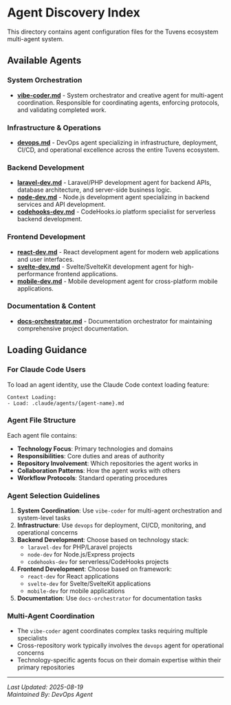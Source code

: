 # Agent Discovery Index

This directory contains agent configuration files for the Tuvens ecosystem multi-agent system.

## Available Agents

### System Orchestration
- **[vibe-coder.md](./vibe-coder.md)** - System orchestrator and creative agent for multi-agent coordination. Responsible for coordinating agents, enforcing protocols, and validating completed work.

### Infrastructure & Operations
- **[devops.md](./devops.md)** - DevOps agent specializing in infrastructure, deployment, CI/CD, and operational excellence across the entire Tuvens ecosystem.

### Backend Development
- **[laravel-dev.md](./laravel-dev.md)** - Laravel/PHP development agent for backend APIs, database architecture, and server-side business logic.
- **[node-dev.md](./node-dev.md)** - Node.js development agent specializing in backend services and API development.
- **[codehooks-dev.md](./codehooks-dev.md)** - CodeHooks.io platform specialist for serverless backend development.

### Frontend Development  
- **[react-dev.md](./react-dev.md)** - React development agent for modern web applications and user interfaces.
- **[svelte-dev.md](./svelte-dev.md)** - Svelte/SvelteKit development agent for high-performance frontend applications.
- **[mobile-dev.md](./mobile-dev.md)** - Mobile development agent for cross-platform mobile applications.

### Documentation & Content
- **[docs-orchestrator.md](./docs-orchestrator.md)** - Documentation orchestrator for maintaining comprehensive project documentation.

## Loading Guidance

### For Claude Code Users
To load an agent identity, use the Claude Code context loading feature:
```
Context Loading:
- Load: .claude/agents/{agent-name}.md
```

### Agent File Structure
Each agent file contains:
- **Technology Focus**: Primary technologies and domains
- **Responsibilities**: Core duties and areas of authority
- **Repository Involvement**: Which repositories the agent works in
- **Collaboration Patterns**: How the agent works with others
- **Workflow Protocols**: Standard operating procedures

### Agent Selection Guidelines
1. **System Coordination**: Use `vibe-coder` for multi-agent orchestration and system-level tasks
2. **Infrastructure**: Use `devops` for deployment, CI/CD, monitoring, and operational concerns
3. **Backend Development**: Choose based on technology stack:
   - `laravel-dev` for PHP/Laravel projects
   - `node-dev` for Node.js/Express projects  
   - `codehooks-dev` for serverless/CodeHooks projects
4. **Frontend Development**: Choose based on framework:
   - `react-dev` for React applications
   - `svelte-dev` for Svelte/SvelteKit applications
   - `mobile-dev` for mobile applications
5. **Documentation**: Use `docs-orchestrator` for documentation tasks

### Multi-Agent Coordination
- The `vibe-coder` agent coordinates complex tasks requiring multiple specialists
- Cross-repository work typically involves the `devops` agent for operational concerns
- Technology-specific agents focus on their domain expertise within their primary repositories

---
*Last Updated: 2025-08-19*  
*Maintained By: DevOps Agent*
